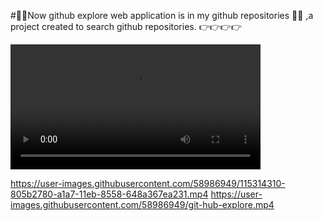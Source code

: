 #🚀️🚀️Now github explore web application  is in my github repositories 🚀️🚀️ ,a project created to search github repositories.  👉️👉️👉️👉


<video width="400" controls>
  <source src="src/assets/git-hub-explore.mp4" type="video/mp4">
</video>

https://user-images.githubusercontent.com/58986949/115314310-805b2780-a1a7-11eb-8558-648a367ea231.mp4
https://user-images.githubusercontent.com/58986949/git-hub-explore.mp4
